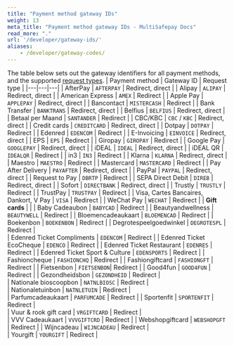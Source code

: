 ```yaml
---
title: "Payment method gateway IDs"
weight: 13
meta_title: "Payment method gateway IDs - MultiSafepay Docs"
read_more: "."
url: '/developer/gateway-ids/'
aliases: 
    - /developer/gateway-codes/
---
```

The table below sets out the gateway identifiers for all payment methods, and the supported [request types](/developer/direct-vs-redirect/).
| Payment method | Gateway ID | Request type |
|---|---|---|
| AfterPay | `AFTERPAY` | Redirect, direct |
| Alipay | `ALIPAY` | Redirect, direct |
| American Express | `AMEX` | Redirect |
| Apple Pay | `APPLEPAY` | Redirect, direct |
| Bancontact | `MISTERCASH` | Redirect |
| Bank Transfer | `BANKTRANS` | Redirect, direct |
| Belfius | `BELFIUS` | Redirect, direct |
| Betaal per Maand | `SANTANDER` | Redirect |
| CBC/KBC | `CBC` / `KBC` | Redirect, direct |
| Credit cards | `CREDITCARD` | Redirect, direct |
| Dotpay | `DOTPAY` | Redirect |
| Edenred | `EDENCOM` | Redirect |
| E-Invoicing | `EINVOICE` | Redirect, direct |
| EPS | `EPS` | Redirect |
| Giropay | `GIROPAY` | Redirect |
| Google Pay | `GOOGLEPAY` | Redirect, direct |
| iDEAL | `IDEAL` | Redirect, direct |
| iDEAL QR | `IDEALQR` | Redirect |
| in3 | `IN3` | Redirect |
| Klarna | `KLARNA` | Redirect, direct |
| Maestro | `MAESTRO` | Redirect |
| Mastercard | `MASTERCARD` | Redirect |
| Pay After Delivery | `PAYAFTER` | Redirect, direct |
| PayPal | `PAYPAL` | Redirect, direct |
| Request to Pay | `DBRTP` | Redirect |
| SEPA Direct Debit | `DIREB` | Redirect, direct |
| Sofort | `DIRECTBANK` | Redirect, direct |
| Trustly | `TRUSTLY` | Redirect |
| TrustPay | `TRUSTPAY` | Redirect |
| Visa, Cartes Bancaires, Dankort, V Pay | `VISA` | Redirect |
| WeChat Pay | `WECHAT` | Redirect |
| **Gift cards** | |
| Baby Cadeaubon | `BABYCAD` | Redirect | 
| Beautyandwellness | `BEAUTYWELL` | Redirect |
| Bloemencadeaukaart | `BLOEMENCAD` | Redirect |
| Boekenbon | `BOEKENBON` | Redirect |
| Degrotespeelgoedwinkel | `DEGROTESPL` | Redirect |  
| Edenred Ticket Compliments | `EDENCOM` | Redirect |
| Edenred Ticket EcoCheque | `EDENCO` | Redirect |
| Edenred Ticket Restaurant | `EDENRES` | Redirect |
| Edenred Ticket Sport & Culture | `EDENSPORTS` | Redirect | 
| Fashioncheque | `FASHIONCHQ` | Redirect | 
| Fashiongiftcard | `FASHIONGFT` | Redirect | 
| Fietsenbon | `FIETSENBON`| Redirect |
| Good4fun | `GOOD4FUN` | Redirect | 
| Gezondheidsbon | `GEZONDHEID` | Redirect |  
| Nationale bioscoopbon | `NATNLBIOSC` | Redirect |     
| Nationaletuinbon | `NATNLETUIN` | Redirect |   
| Parfumcadeaukaart | `PARFUMCADE` | Redirect | 
| Sportenfit | `SPORTENFIT` | Redirect |  
| Vuur & rook gift card | `VRGIFTCARD` | Redirect |   
| VVV Cadeaukaart | `VVVGIFTCRD` | Redirect | 
| Webshopgiftcard | `WEBSHOPGFT` | Redirect |
| Wijncadeau | `WIJNCADEAU` | Redirect |    
| Yourgift | `YOURGIFT` | Redirect | 
